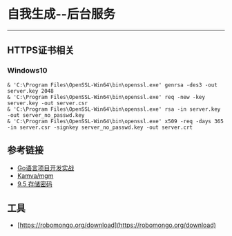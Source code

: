 # 自我生成--后台服务
***

## HTTPS证书相关
### Windows10
```shell
& 'C:\Program Files\OpenSSL-Win64\bin\openssl.exe' genrsa -des3 -out server.key 2048
& 'C:\Program Files\OpenSSL-Win64\bin\openssl.exe' req -new -key server.key -out server.csr
& 'C:\Program Files\OpenSSL-Win64\bin\openssl.exe' rsa -in server.key -out server_no_passwd.key
& 'C:\Program Files\OpenSSL-Win64\bin\openssl.exe' x509 -req -days 365 -in server.csr -signkey server_no_passwd.key -out server.crt
```

## 参考链接
- [Go语言项目开发实战](https://time.geekbang.org/column/article/381392)
- [Kamva/mgm](https://github.com/Kamva/mgm)
- [9.5 存储密码](https://www.kancloud.cn/kancloud/web-application-with-golang/44198)

## 工具
- [https://robomongo.org/download](https://robomongo.org/download)